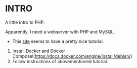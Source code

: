 # INTRO

A little intro to PHP.

Apparently, I need a webserver with PHP and MySQL.
- This [site](https://www.atlantic.net/vps-hosting/how-to-deploy-a-php-application-with-nginx-and-mysql-using-docker-and-docker-compose/) seems to have a pretty nice tutorial.
1. Install Docker and Docker Composel(https://docs.docker.com/engine/install/debian/)
2. Follow instructions of abovementioned tutorial.

